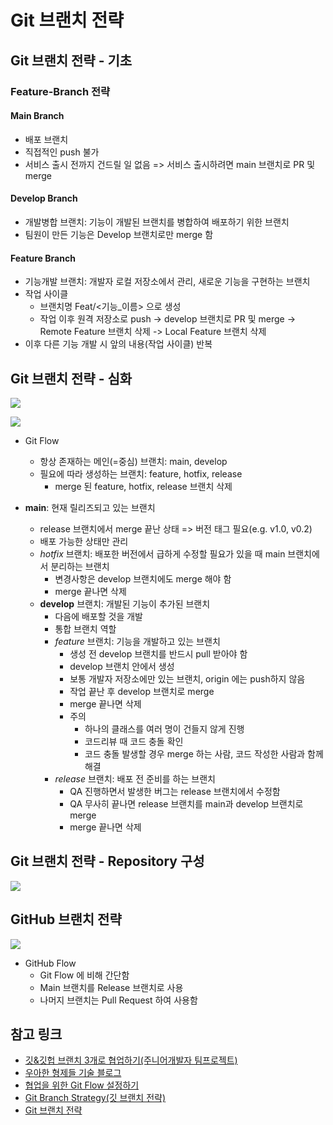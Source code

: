# Git 브랜치 전략

## Git 브랜치 전략 - 기초

### Feature-Branch 전략

#### Main Branch

- 배포 브랜치
- 직접적인 push 불가
- 서비스 출시 전까지 건드릴 일 없음 => 서비스 출시하려면 main 브랜치로 PR 및 merge

#### Develop Branch

- 개발병합 브랜치: 기능이 개발된 브랜치를 병합하여 배포하기 위한 브랜치
- 팀원이 만든 기능은 Develop 브랜치로만 merge 함

#### Feature Branch

- 기능개발 브랜치: 개발자 로컬 저장소에서 관리, 새로운 기능을 구현하는 브랜치
- 작업 사이클
  - 브랜치명 Feat/<기능_이름> 으로 생성
  - 작업 이후 원격 저장소로 push -> develop 브랜치로 PR 및 merge -> Remote Feature 브랜치 삭제 -> Local Feature 브랜치 삭제
- 이후 다른 기능 개발 시 앞의 내용(작업 사이클) 반복

## Git 브랜치 전략 - 심화

![](https://techblog.woowahan.com/wp-content/uploads/img/2017-10-30/git-flow_overall_graph.png)

![](https://wac-cdn.atlassian.com/dam/jcr:61ccc620-5249-4338-be66-94d563f2843c/05%20(2).svg?cdnVersion=696)

- Git Flow
  - 항상 존재하는 메인(=중심) 브랜치: main, develop
  - 필요에 따라 생성하는 브랜치: feature, hotfix, release
    - merge 된 feature, hotfix, release 브랜치 삭제

- **main**: 현재 릴리즈되고 있는 브랜치
  - release 브랜치에서 merge 끝난 상태 => 버전 태그 필요(e.g. v1.0, v0.2)
  - 배포 가능한 상태만 관리
  - _hotfix_ 브랜치: 배포한 버전에서 급하게 수정할 필요가 있을 때 main 브랜치에서 분리하는 브랜치
    - 변경사항은 develop 브랜치에도 merge 해야 함
    - merge 끝나면 삭제
  - **develop** 브랜치: 개발된 기능이 추가된 브랜치
    - 다음에 배포할 것을 개발
    - 통합 브랜치 역할
    - _feature_ 브랜치: 기능을 개발하고 있는 브랜치
      - 생성 전 develop 브랜치를 반드시 pull 받아야 함
      - develop 브랜치 안에서 생성
      - 보통 개발자 저장소에만 있는 브랜치, origin 에는 push하지 않음
      - 작업 끝난 후 develop 브랜치로 merge
      - merge 끝나면 삭제
      - 주의
        - 하나의 클래스를 여러 명이 건들지 않게 진행
        - 코드리뷰 때 코드 충돌 확인
        - 코드 충돌 발생할 경우 merge 하는 사람, 코드 작성한 사람과 함께 해결
    - _release_ 브랜치: 배포 전 준비를 하는 브랜치
      - QA 진행하면서 발생한 버그는 release 브랜치에서 수정함
      - QA 무사히 끝나면 release 브랜치를 main과 develop 브랜치로 merge
      - merge 끝나면 삭제

## Git 브랜치 전략 - Repository 구성

![](https://techblog.woowahan.com/wp-content/uploads/img/2017-10-30/github-flow_repository_structure.png)

## GitHub 브랜치 전략

![](https://img1.daumcdn.net/thumb/R1280x0/?scode=mtistory2&fname=https%3A%2F%2Fblog.kakaocdn.net%2Fdn%2FsdBbR%2FbtrcStJorVL%2Fxod1cfgCDDspfnxBzNuaqk%2Fimg.png)

- GitHub Flow
  - Git Flow 에 비해 간단함
  - Main 브랜치를 Release 브랜치로 사용
  - 나머지 브랜치는 Pull Request 하여 사용함

## 참고 링크

- [깃&깃헙 브랜치 3개로 협업하기(주니어개발자 팀프로젝트)](https://youtu.be/qJOfzcMG_hs)
- [우아한 형제들 기술 블로그](https://techblog.woowahan.com/2553/)
- [협업을 위한 Git Flow 설정하기](https://overcome-the-limits.tistory.com/7)
- [Git Branch Strategy(깃 브랜치 전략)](https://velog.io/@rafael/Git-Branch-Strategy%EA%B9%83-%EB%B8%8C%EB%9E%9C%EC%B9%98-%EC%A0%84%EB%9E%B5)
- [Git 브랜치 전략](https://velog.io/@jinuku/Git-%EB%B8%8C%EB%9E%9C%EC%B9%98-%EC%A0%84%EB%9E%B5)